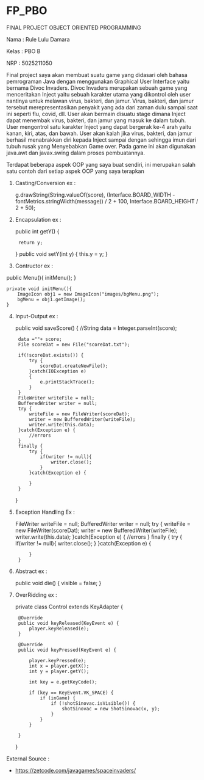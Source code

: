 # FP_PBO

FINAL PROJECT OBJECT ORIENTED PROGRAMMING

Nama : Rule Lulu Damara

Kelas : PBO B

NRP : 5025211050

Final project saya akan membuat suatu game yang didasari oleh bahasa pemrograman Java dengan menggunakan Graphical User Interface yaitu bernama Divoc Invaders. Divoc Invaders merupakan sebuah game yang menceritakan Inject yaitu sebuah karakter utama yang dikontrol oleh user nantinya untuk melawan virus, bakteri, dan jamur. Virus, bakteri, dan jamur tersebut merepresentasikan penyakit yang ada dari zaman dulu sampai saat ini seperti flu, covid, dll. User akan bermain disuatu stage dimana Inject dapat menembak virus, bakteri, dan jamur yang masuk ke dalam tubuh. User mengontrol satu karakter Inject yang dapat bergerak ke-4 arah yaitu kanan, kiri, atas, dan bawah. User akan kalah jika virus, bakteri, dan jamur berhasil menabrakkan diri kepada Inject sampai dengan sehingga imun dari tubuh rusak yang Menyebabkan Game over. Pada game ini akan digunakan java.awt dan javax.swing dalam proses pembuatannya.

Terdapat beberapa aspek OOP yang saya buat sendiri, ini merupakan salah satu contoh dari setiap aspek OOP yang saya terapkan

1. Casting/Conversion
ex :

     g.drawString(String.valueOf(score), (Interface.BOARD_WIDTH - fontMetrics.stringWidth(message)) / 2 + 100,
                Interface.BOARD_HEIGHT / 2 + 50);

2. Encapsulation
ex : 


    public int getY() {
 
        return y;
    }
    public void setY(int y) {
        this.y = y;
    }

3. Contructor 
ex :

  public Menu(){
        initMenu();
    }

    private void initMenu(){
        ImageIcon obj1 = new ImageIcon("images/bgMenu.png");
        bgMenu = obj1.getImage();
    }
4. Input-Output
ex :

    public void saveScore() {
        //String data = Integer.parseInt(score);

        data =""+ score;
        File scoreDat = new File("scoreDat.txt");

        if(!scoreDat.exists()) {
            try {
                scoreDat.createNewFile();
            }catch(IOException e)
            {
                e.printStackTrace();
            }
        }
        FileWriter writeFile = null;
        BufferedWriter writer = null;
        try {
            writeFile = new FileWriter(scoreDat);
            writer = new BufferedWriter(writeFile);
            writer.write(this.data);
        }catch(Exception e) {
            //errors
        }
        finally {
            try {
                if(writer != null){
                    writer.close();
                }
            }catch(Exception e) {

            }
        }
    }

5. Exception Handling
Ex :

    FileWriter writeFile = null;
        BufferedWriter writer = null;
        try {
            writeFile = new FileWriter(scoreDat);
            writer = new BufferedWriter(writeFile);
            writer.write(this.data);
        }catch(Exception e) {
            //errors
        }
        finally {
            try {
                if(writer != null){
                    writer.close();
                }
            }catch(Exception e) {

            }
        }

6. Abstract
ex :
     
    public void die() {
        visible = false;
    }

7. OverRidding
ex :

    private class Control extends KeyAdapter {

        @Override
        public void keyReleased(KeyEvent e) {
            player.keyReleased(e);
        }

        @Override
        public void keyPressed(KeyEvent e) {

            player.keyPressed(e);
            int x = player.getX();
            int y = player.getY();

            int key = e.getKeyCode();

            if (key == KeyEvent.VK_SPACE) {
                if (inGame) {
                    if (!shotSinovac.isVisible()) {
                        shotSinovac = new ShotSinovac(x, y);
                    }
                }
            }

        }
    }

External Source :

- https://zetcode.com/javagames/spaceinvaders/

